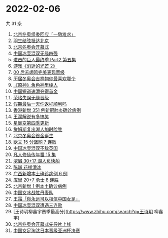 # 2022-02-06

共 31 条

<!-- BEGIN ZHIHUSEARCH -->
<!-- 最后更新时间 Sun Feb 06 2022 19:08:57 GMT+0800 (China Standard Time) -->
1. [北京冬奥组委回应「一墩难求」](https://www.zhihu.com/search?q=冰墩墩)
1. [羽生结弦抵达北京](https://www.zhihu.com/search?q=羽生结弦)
1. [北京冬奥会开幕式](https://www.zhihu.com/search?q=冬奥会开幕式)
1. [中国冰壶混双无缘四强](https://www.zhihu.com/search?q=冰壶)
1. [进击的巨人最终季 Part2 第五集](https://www.zhihu.com/search?q=进击的巨人)
1. [游戏《消逝的光芒 2》](https://www.zhihu.com/search?q=消逝的光芒2)
1. [00 后苏翊鸣完美表现晋级](https://www.zhihu.com/search?q=苏翊鸣)
1. [历届冬奥会吉祥物你最喜欢哪个](https://www.zhihu.com/search?q=冬奥会吉祥物)
1. [《原神》角色神里绫人](https://www.zhihu.com/search?q=原神)
1. [中国短道速滑夺得首金](https://www.zhihu.com/search?q=短道速滑)
1. [荣格失误无缘晋级](https://www.zhihu.com/search?q=荣格)
1. [假期最后一天你返程顺利吗](https://www.zhihu.com/search?q=返程)
1. [香港新增 351 例新冠肺炎确诊病例](https://www.zhihu.com/search?q=香港疫情)
1. [王濛解说有多搞笑](https://www.zhihu.com/search?q=王濛解说)
1. [星辰变第四季更新](https://www.zhihu.com/search?q=星辰变)
1. [詹姆斯复出湖人加时险胜](https://www.zhihu.com/search?q=湖人)
1. [北京冬奥会首金诞生](https://www.zhihu.com/search?q=越野滑雪)
1. [欧文 15 分篮网 7 连败](https://www.zhihu.com/search?q=篮网)
1. [中国冰壶混双不敌英国](https://www.zhihu.com/search?q=冰壶)
1. [凡人修仙传年番 15 集](https://www.zhihu.com/search?q=凡人修仙传)
1. [浓眉 30+17 湖人负快船](https://www.zhihu.com/search?q=湖人)
1. [陈巍 花样滑冰](https://www.zhihu.com/search?q=花样滑冰)
1. [广西新增本土确诊病例 6 例](https://www.zhihu.com/search?q=广西疫情)
1. [库里 20+7 勇士 8 连胜](https://www.zhihu.com/search?q=勇士)
1. [北京新增 1 例本土确诊病例](https://www.zhihu.com/search?q=北京疫情)
1. [中国女冰战胜丹麦队](https://www.zhihu.com/search?q=冰球)
1. [王霜「你永远可以相信中国女足」](https://www.zhihu.com/search?q=王霜)
1. [中国冰壶混双遭遇三连败](https://www.zhihu.com/search?q=冰壶)
1. [王诗玥柳鑫宇赛季最高分](https://www.zhihu.com/search?q=王诗玥 柳鑫宇)
1. [北京冬奥会开幕式先导片上线](https://www.zhihu.com/search?q=北京冬奥会开幕式先导片)
1. [中国女足淘汰日本晋级亚洲杯决赛](https://www.zhihu.com/search?q=中国女足)
<!-- END ZHIHUSEARCH -->
